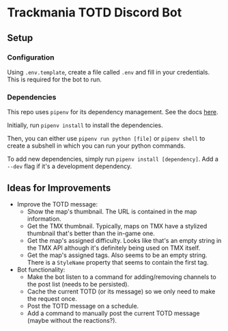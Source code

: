 # Trackmania TOTD Discord Bot

## Setup

### Configuration

Using `.env.template`, create a file called `.env` and fill in your credentials. This is required for the bot to run.

### Dependencies

This repo uses `pipenv` for its dependency management. See the docs [here](https://pipenv.pypa.io/en/latest/).

Initially, run `pipenv install` to install the dependencies.

Then, you can either use `pipenv run python [file]` or `pipenv shell` to create a subshell in which you can run your python commands.

To add new dependencies, simply run `pipenv install [dependency]`. Add a `--dev` flag if it's a development dependency.

## Ideas for Improvements

- Improve the TOTD message:
  - Show the map's thumbnail. The URL is contained in the map information.
  - Get the TMX thumbnail. Typically, maps on TMX have a stylized thumbnail that's better than the in-game one.
  - Get the map's assigned difficulty. Looks like that's an empty string in the TMX API although it's definitely being used on TMX itself.
  - Get the map's assigned tags. Also seems to be an empty string. There is a `StyleName` property that seems to contain the first tag.
- Bot functionality:
  - Make the bot listen to a command for adding/removing channels to the post list (needs to be persisted).
  - Cache the current TOTD (or its message) so we only need to make the request once.
  - Post the TOTD message on a schedule.
  - Add a command to manually post the current TOTD message (maybe without the reactions?).

